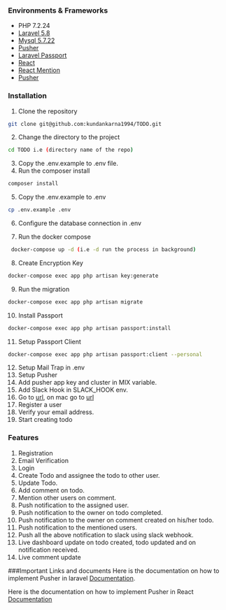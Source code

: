 ### Environments & Frameworks
- PHP 7.2.24
- [Laravel 5.8](https://laravel.com/docs/5.8)
- [Mysql 5.7.22](https://www.mysql.com/)
- [Pusher](https://pusher.com/ "Pusher")
- [Laravel Passport](https://laravel.com/docs/5.8/passport)
- [React](https://reactjs.org/)
- [React Mention](https://github.com/signavio/react-mentions)
- [Pusher](https://pusher.com/)
### Installation
1. Clone the repository
```bash
git clone git@github.com:kundankarna1994/TODO.git
```
2. Change the directory to the project
```bash
cd TODO i.e (directory name of the repo)
```
3. Copy the .env.example to .env file.
4. Run the composer install
```bash
composer install
```
5. Copy the .env.example to .env
```bash
cp .env.example .env
```
6. Configure the database connection in .env

7. Run the docker compose
```bash
 docker-compose up -d (i.e -d run the process in background)
```
8. Create Encryption Key
```bash
docker-compose exec app php artisan key:generate
```
9. Run the migration 
```bash
docker-compose exec app php artisan migrate
```
10. Install Passport
```bash
docker-compose exec app php artisan passport:install
```
11. Setup Passport Client
```bash
docker-compose exec app php artisan passport:client --personal
```
12. Setup Mail Trap in .env
13. Setup Pusher 
14. Add pusher app key and cluster in MIX variable.
15. Add Slack Hook in SLACK_HOOK env.
16. Go to [url](http://localhost:8000), on mac go to [url](http://0.0.0.0:8000)
17. Register a user
18. Verify your email address.
19. Start creating todo

### Features
1. Registration
2. Email Verification
3. Login
4. Create Todo and assignee the todo to other user.
5. Update Todo.
6. Add comment on todo.
7. Mention other users on comment.
8. Push notification to the assigned user.
9. Push notification to the owner on todo completed.
10. Push notification to the owner on comment created on his/her todo.
11. Push notification to the mentioned users.
12. Push all the above notification to slack using slack webhook.
13. Live dashboard update on todo created, todo updated and on notification received.
14. Live comment update


###Important Links and documents
Here is the documentation on how to implement Pusher in laravel [Documentation](https://laravel.com/docs/5.8/broadcasting#only-to-others).

Here is the documentation on how to implement Pusher in React [Documentation](https://github.com/pusher/pusher-js)


